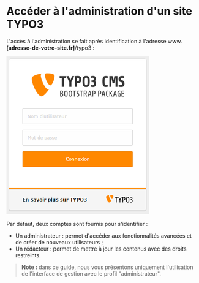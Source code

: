 # Accéder à l'administration d'un site TYPO3

L'accès  à l'administration  se  fait  après  identification  à l'adresse www.**\[adresse-de-votre-site.fr\]**/typo3 :

![](/assets/02530507-8bfa-402b-865d-ef7110d7b080.png)

Par défaut, deux comptes sont fournis pour s'identifier :

* Un administrateur : permet d'accéder aux fonctionnalités avancées et de créer de nouveaux utilisateurs ;
* Un rédacteur : permet de mettre à jour les contenus avec des droits restreints.

> **Note :** dans ce guide, nous vous présentons uniquement l'utilisation de l'interface de gestion avec le profil "administrateur".



